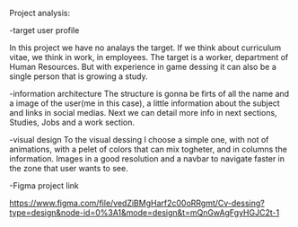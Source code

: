 
Project analysis:

-target user profile

In this project we have no analays the target. If we think about curriculum vitae, we think in work, in employees.
The target is a worker, department of Human Resources. But with experience in game dessing it can also be a single person that is growing a study.

-information architecture
The structure is gonna be firts of all the name and a image of the user(me in this case), a little information about the subject and links in social medias.
Next we can detail more info in next sections, Studies, Jobs and a work section.

-visual design
To the visual dessing I choose a simple one, with not of animations, with a pelet of colors that can mix togheter, and in columns the information.
Images in a good resolution and a navbar to navigate faster in the zone that user wants to see.

-Figma project link

https://www.figma.com/file/vedZiBMgHarf2c00oRRgmt/Cv-dessing?type=design&node-id=0%3A1&mode=design&t=mQnGwAgFgyHGJC2t-1